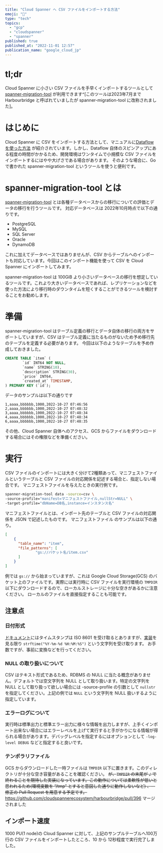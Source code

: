 ```yaml
---
title: "Cloud Spanner へ CSV ファイルをインポートする方法"
emoji: "🔧"
type: "tech"
topics:
  - "gcp"
  - "cloudspanner"
  - "spanner"
published: true
published_at: "2022-11-01 12:57"
publication_name: "google_cloud_jp"
---
```


# tl;dr
Cloud Spanner に小さい CSV ファイルを手早くインポートするツールとして [spanner-migration-tool](https://github.com/GoogleCloudPlatform/spanner-migration-tool) が利用できます^[このツールは2023年7月まで Harbourbridge と呼ばれていましたが spanner-migration-tool に改称されました]。
# はじめに
Cloud Spanner に CSV をインポートする方法として、マニュアルに[Dataflow を使った方法](https://cloud.google.com/spanner/docs/import-export-csv?hl=ja)
が紹介されています。しかし、Dataflow 自体のスピンアップにある程度の時間がかかるため、開発環境はワンタイムで小規模な CSV ファイルをインポートするにはやや大げさである場合があります。
そのような場合に、Go で書かれた spanner-migration-tool というツールを使うと便利です。
# spanner-migration-tool とは
[spanner-migration-tool](https://github.com/GoogleCloudPlatform/spanner-migration-tool) とは各種データベースからの移行についての評価とデータの移行を行うツールです。
対応データベースは 2022年10月時点で以下の通りです。
- PostgreSQL
- MySQL
- SQL Server
- Oracle
- DynamoDB

これに加えてデータベースではありませんが、CSV からテーブルへのインポートも対応しています。今回はこのインポート機能を使って CSV を Cloud Spanner にインポートしてみます。

spanner-migration-tool は 100GiB より小さいデータベースの移行を想定しているツールです。これより大きいデータベースであれば、レプリケーションなどを使った方法により移行時のダウンタイムを短くすることができるツールを検討することをお勧めします。

# 準備
spanner-migration-tool はテーブル定義の移行とデータ自体の移行の両方をサポートしていますが、CSV はテーブル定義に当たるものがないため予め移行先のテーブルを定義する必要があります。
今回は以下のようなテーブルを予め作成しておきました。
```sql
CREATE TABLE `item` (
        `id` INT64 NOT NULL,
        `name` STRING(10),
        `description` STRING(30),
        `price` INT64,
        `created_at` TIMESTAMP,
) PRIMARY KEY (`id`);
```
データのサンプルは以下の通りです
```csv
1,aaaa,bbbbbb,1000,2022-10-27 07:46:56
2,aaaa,bbbbbb,1000,2022-10-27 07:48:32
3,aaaa,bbbbbb,1000,2022-10-27 07:48:34
4,aaaa,bbbbbb,1000,2022-10-27 07:48:34
6,aaaa,bbbbbb,1000,2022-10-27 07:48:35
```

その他、Cloud Spanner 自体へのアクセス、GCS からファイルをダウンロードする場合にはその権限などを準備ください。

# 実行
CSV ファイルのインポートには大きく分けて2種類あって、マニフェストファイルというテーブルと CSV ファイルの対応関係を記述する場合と、指定しない場合です。
マニフェストファイルを与えたときの実行例です。
```sh
spanner-migration-tool data -source=csv \
-source-profile="manifest=マニフェストファイル,nullStr=NULL" \
-target-profile="dbName=DB名,instance=インスタンス名" 
```

マニフェストファイルとは、インポート先のテーブルと CSV ファイルの対応関係を JSON で記述したものです。
マニフェストファイル のサンプルは以下の通り。
```json
[
    {
      "table_name": "item",
      "file_patterns": [
              "gs://バケット名/item.csv"
      ]
    }
]
```
例では `gs://` から始まっていますが、これは Google Cloud Storage(GCS) のバケット上のファイルです。実際には実行時に CSV ファイルを実行環境の `TMPDIR` 以下にダウンロードするので、ローカルストレージに十分な空きがあるかに注意ください。
ローカルのファイルを直接指定することも可能です。

## 注意点
### 日付形式
[ドキュメント](https://github.com/GoogleCloudPlatform/spanner-migration-tool/blob/master/sources/csv/README.md#csv-file-format)にはタイムスタンプは ISO 8601 を受け取るとありますが、[実装](https://github.com/GoogleCloudPlatform/spanner-migration-tool/blob/master/sources/csv/data.go#L540-L546)を見る限り `strftime("%Y-%m-%d %H:%M:%S")` という文字列を受け取ります。
お手数ですが、事前に変換などを行ってください。

### NULL の取り扱いについて
CSV はテキスト形式であるため、RDBMS の NULL に当たる概念がありません。デフォルトでは空文字列を NULL として取り扱います。特定の文字列を NULL として取り扱って欲しい場合には -source-profile の引数として `nullstr` を指定してください。上記の例では `NULL` という文字列を NULL 扱いするように指定しています。

### エラーログについて
実行時は標準出力と標準エラー出力に様々な情報を出力しますが、上手くインポート出来ない場合にはエラーレベルを上げて実行すると手がかりになる情報が得られる場合があります。デバッグレベルを指定するにはオプションとして `-log-level DEBUG` などと指定すると良いです。


### テンポラリファイル
GCS からダウンロードした一時ファイルは `TMPDIR` 以下に置きます。このディレクトリが十分な空き容量があることを確認ください。 ~~が、`TMPDIR` の末尾が `/` で終わることを期待した実装になっています。この動作については柔軟性が低いと思われるため(環境変数を “/tmp” とすると意図した通りに動作しないなど) 、-- 修正の Pull Request を用意する予定です。~~ https://github.com/cloudspannerecosystem/harbourbridge/pull/396 マージされました

## インポート速度
1000 PU(1 node)の Cloud Spanner に対して、上記のサンプルテーブルへ100万行の CSV ファイルをインポートしたところ、10 から 12秒程度で実行完了しました。

